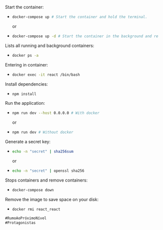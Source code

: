 Start the container:

- ```bash
  docker-compose up # Start the container and hold the terminal.
  ```
  or
- ```bash
  docker-compose up -d # Start the container in the background and release the terminal.
  ```

Lists all running and background containers:

- ```bash
  docker ps -a
  ```

Entering in container:

- ```bash
  docker exec -it react /bin/bash
  ```

Install dependencies:

- ```bash
  npm install
  ```

Run the application:

- ```bash
  npm run dev --host 0.0.0.0 # With docker
  ```
  or
- ```bash
  npm run dev # Without docker
  ```

<!-- Create migrations from Prisma schema, apply them to the database:

- ```bash
  npx prisma migrate dev
  ``` -->

Generate a secret key:

- ```bash
  echo -n "secret" | sha256sum
  ```
  or
- ```bash
  echo -n "secret" | openssl sha256
  ```

<!-- Prisma studio to show the database:

- ```bash
  npx prisma studio
  ```

Socket. io client:

- ```html
  public/index.html # Open the index.html file.
  ``` -->

Stops containers and remove containers:

- ```bash
  docker-compose down
  ```

Remove the image to save space on your disk:

- ```bash
  docker rmi react_react
  ```

```markdown
#RumoAoPróximoNível
#Protagonistas
```
